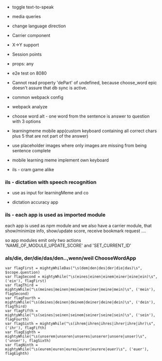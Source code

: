 
- toggle text-to-speak

- media queries

- change language direction

- Carrier component

- X->Y support

- Session points

- props: any

- e2e test on 8080

- Cannot read property 'dePart' of undefined, because choose_word epic doesn't assure that db sync is active.

- common webpack config

- webpack analyze

- choose word alt - one word from the sentence is answer to question with 3 options

- learningmeme mobile app(custom keyboard containing all correct chars plus 5 that are not part of the answer)

- use placeholder images where only images are missing from being sentence complete

- mobile learning meme implement own keyboard

- ils - cram game alike

### ils - dictation with speech recognition

- use as input for learningMeme and co

- dictation accuracy app

### ils - each app is used as imported module

each app is used as npm module and we also have a carrier module, that show/minimize info, show/update score, receive bookmark request ....

so app modules emit only two actions 'NAME_OF_MODULE_UPDATE_SCORE' and 'SET_CURRENT_ID'

### als/die, der/die/das/den..,wenn/weil ChooseWordApp

```
var flagFirst = mightyWhileDas("\s(dem|den|des|der|die|das)\s", $scope.question)
var flagSecond = mightyWhile("\s(eines|einen|einem|einer|eine|ein)\s", ('ein'), flagFirst)
var flagThird = mightyWhile("\s(meines|meinen|meinem|meiner|meine|mein)\s", ('mein'), flagSecond)
var flagFourth = mightyWhile("\s(deines|deinen|deinem|deiner|deine|dein)\s", ('dein'), flagThird)
var flagFifth = mightyWhile("\s(seines|seinen|seinem|seiner|seine|sein)\s", ('sein'), flagFourth)
var flagSixth = mightyWhile("\s(ihrem|ihren|ihres|ihrer|ihre|ihr)\s", ('ihr'), flagFifth)
var flagEighth = mightyWhile("\s(unserem|unseren|unseres|unserer|unsere|unser)\s", ('unser'), flagSixth)
var flagNinth = mightyWhile("\s(eurem|euren|eures|eurer|eurere|euer)\s", ('euer'), flagEighth)
```